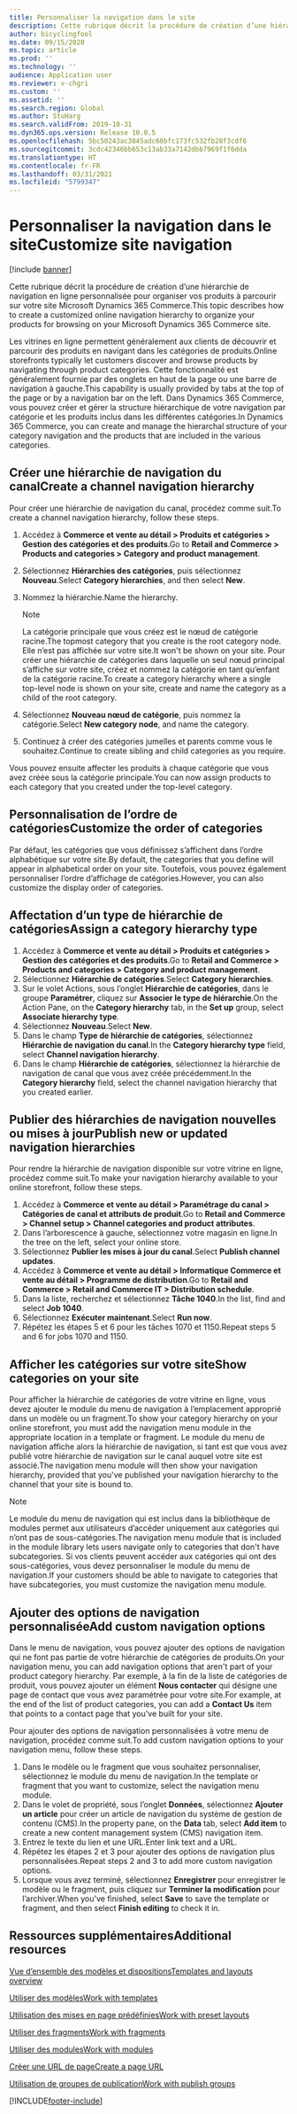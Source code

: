 ```yaml
---
title: Personnaliser la navigation dans le site
description: Cette rubrique décrit la procédure de création d’une hiérarchie de navigation en ligne personnalisée pour organiser vos produits à parcourir sur votre site Microsoft Dynamics 365 Commerce.
author: bicyclingfool
ms.date: 09/15/2020
ms.topic: article
ms.prod: ''
ms.technology: ''
audience: Application user
ms.reviewer: v-chgri
ms.custom: ''
ms.assetid: ''
ms.search.region: Global
ms.author: StuHarg
ms.search.validFrom: 2019-10-31
ms.dyn365.ops.version: Release 10.0.5
ms.openlocfilehash: 5bc50243ac3845adc60bfc173fc532fb28f3cdf6
ms.sourcegitcommit: 3cdc42346bb653c13ab33a7142dbb7969f1f6dda
ms.translationtype: HT
ms.contentlocale: fr-FR
ms.lasthandoff: 03/31/2021
ms.locfileid: "5799347"
---
```

# <a name="customize-site-navigation"></a><span data-ttu-id="2548c-103">Personnaliser la navigation dans le site</span><span class="sxs-lookup"><span data-stu-id="2548c-103">Customize site navigation</span></span>

[!include [banner](includes/banner.md)]

<span data-ttu-id="2548c-104">Cette rubrique décrit la procédure de création d’une hiérarchie de navigation en ligne personnalisée pour organiser vos produits à parcourir sur votre site Microsoft Dynamics 365 Commerce.</span><span class="sxs-lookup"><span data-stu-id="2548c-104">This topic describes how to create a customized online navigation hierarchy to organize your products for browsing on your Microsoft Dynamics 365 Commerce site.</span></span>

<span data-ttu-id="2548c-105">Les vitrines en ligne permettent généralement aux clients de découvrir et parcourir des produits en navigant dans les catégories de produits.</span><span class="sxs-lookup"><span data-stu-id="2548c-105">Online storefronts typically let customers discover and browse products by navigating through product categories.</span></span> <span data-ttu-id="2548c-106">Cette fonctionnalité est généralement fournie par des onglets en haut de la page ou une barre de navigation à gauche.</span><span class="sxs-lookup"><span data-stu-id="2548c-106">This capability is usually provided by tabs at the top of the page or by a navigation bar on the left.</span></span> <span data-ttu-id="2548c-107">Dans Dynamics 365 Commerce, vous pouvez créer et gérer la structure hiérarchique de votre navigation par catégorie et les produits inclus dans les différentes catégories.</span><span class="sxs-lookup"><span data-stu-id="2548c-107">In Dynamics 365 Commerce, you can create and manage the hierarchal structure of your category navigation and the products that are included in the various categories.</span></span>

## <a name="create-a-channel-navigation-hierarchy"></a><span data-ttu-id="2548c-108">Créer une hiérarchie de navigation du canal</span><span class="sxs-lookup"><span data-stu-id="2548c-108">Create a channel navigation hierarchy</span></span>

<span data-ttu-id="2548c-109">Pour créer une hiérarchie de navigation du canal, procédez comme suit.</span><span class="sxs-lookup"><span data-stu-id="2548c-109">To create a channel navigation hierarchy, follow these steps.</span></span>

1. <span data-ttu-id="2548c-110">Accédez à **Commerce et vente au détail \> Produits et catégories \> Gestion des catégories et des produits**.</span><span class="sxs-lookup"><span data-stu-id="2548c-110">Go to **Retail and Commerce \> Products and categories \> Category and product management**.</span></span>
1. <span data-ttu-id="2548c-111">Sélectionnez **Hiérarchies des catégories**, puis sélectionnez **Nouveau**.</span><span class="sxs-lookup"><span data-stu-id="2548c-111">Select **Category hierarchies**, and then select **New**.</span></span>
1. <span data-ttu-id="2548c-112">Nommez la hiérarchie.</span><span class="sxs-lookup"><span data-stu-id="2548c-112">Name the hierarchy.</span></span>

    > [!NOTE]
    > <span data-ttu-id="2548c-113">La catégorie principale que vous créez est le nœud de catégorie racine.</span><span class="sxs-lookup"><span data-stu-id="2548c-113">The topmost category that you create is the root category node.</span></span> <span data-ttu-id="2548c-114">Elle n’est pas affichée sur votre site.</span><span class="sxs-lookup"><span data-stu-id="2548c-114">It won't be shown on your site.</span></span> <span data-ttu-id="2548c-115">Pour créer une hiérarchie de catégories dans laquelle un seul nœud principal s’affiche sur votre site, créez et nommez la catégorie en tant qu’enfant de la catégorie racine.</span><span class="sxs-lookup"><span data-stu-id="2548c-115">To create a category hierarchy where a single top-level node is shown on your site, create and name the category as a child of the root category.</span></span>

1. <span data-ttu-id="2548c-116">Sélectionnez **Nouveau nœud de catégorie**, puis nommez la catégorie.</span><span class="sxs-lookup"><span data-stu-id="2548c-116">Select **New category node**, and name the category.</span></span>
1. <span data-ttu-id="2548c-117">Continuez à créer des catégories jumelles et parents comme vous le souhaitez.</span><span class="sxs-lookup"><span data-stu-id="2548c-117">Continue to create sibling and child categories as you require.</span></span>

<span data-ttu-id="2548c-118">Vous pouvez ensuite affecter les produits à chaque catégorie que vous avez créée sous la catégorie principale.</span><span class="sxs-lookup"><span data-stu-id="2548c-118">You can now assign products to each category that you created under the top-level category.</span></span>

## <a name="customize-the-order-of-categories"></a><span data-ttu-id="2548c-119">Personnalisation de l’ordre de catégories</span><span class="sxs-lookup"><span data-stu-id="2548c-119">Customize the order of categories</span></span>

<span data-ttu-id="2548c-120">Par défaut, les catégories que vous définissez s’affichent dans l’ordre alphabétique sur votre site.</span><span class="sxs-lookup"><span data-stu-id="2548c-120">By default, the categories that you define will appear in alphabetical order on your site.</span></span> <span data-ttu-id="2548c-121">Toutefois, vous pouvez également personnaliser l’ordre d’affichage de catégories.</span><span class="sxs-lookup"><span data-stu-id="2548c-121">However, you can also customize the display order of categories.</span></span>

## <a name="assign-a-category-hierarchy-type"></a><span data-ttu-id="2548c-122">Affectation d’un type de hiérarchie de catégories</span><span class="sxs-lookup"><span data-stu-id="2548c-122">Assign a category hierarchy type</span></span>

1. <span data-ttu-id="2548c-123">Accédez à **Commerce et vente au détail \> Produits et catégories \> Gestion des catégories et des produits**.</span><span class="sxs-lookup"><span data-stu-id="2548c-123">Go to **Retail and Commerce \> Products and categories \> Category and product management**.</span></span>
1. <span data-ttu-id="2548c-124">Sélectionnez **Hiérarchie de catégories**.</span><span class="sxs-lookup"><span data-stu-id="2548c-124">Select **Category hierarchies**.</span></span>
1. <span data-ttu-id="2548c-125">Sur le volet Actions, sous l’onglet **Hiérarchie de catégories**, dans le groupe **Paramétrer**, cliquez sur **Associer le type de hiérarchie**.</span><span class="sxs-lookup"><span data-stu-id="2548c-125">On the Action Pane, on the **Category hierarchy** tab, in the **Set up** group, select **Associate hierarchy type**.</span></span>
1. <span data-ttu-id="2548c-126">Sélectionnez **Nouveau**.</span><span class="sxs-lookup"><span data-stu-id="2548c-126">Select **New**.</span></span>
1. <span data-ttu-id="2548c-127">Dans le champ **Type de hiérarchie de catégories**, sélectionnez **Hiérarchie de navigation du canal**.</span><span class="sxs-lookup"><span data-stu-id="2548c-127">In the **Category hierarchy type** field, select **Channel navigation hierarchy**.</span></span>
1. <span data-ttu-id="2548c-128">Dans le champ **Hiérarchie de catégories**, sélectionnez la hiérarchie de navigation de canal que vous avez créée précédemment.</span><span class="sxs-lookup"><span data-stu-id="2548c-128">In the **Category hierarchy** field, select the channel navigation hierarchy that you created earlier.</span></span>

## <a name="publish-new-or-updated-navigation-hierarchies"></a><span data-ttu-id="2548c-129">Publier des hiérarchies de navigation nouvelles ou mises à jour</span><span class="sxs-lookup"><span data-stu-id="2548c-129">Publish new or updated navigation hierarchies</span></span>

<span data-ttu-id="2548c-130">Pour rendre la hiérarchie de navigation disponible sur votre vitrine en ligne, procédez comme suit.</span><span class="sxs-lookup"><span data-stu-id="2548c-130">To make your navigation hierarchy available to your online storefront, follow these steps.</span></span>

1. <span data-ttu-id="2548c-131">Accédez à **Commerce et vente au détail \> Paramétrage du canal \> Catégories de canal et attributs de produit**.</span><span class="sxs-lookup"><span data-stu-id="2548c-131">Go to **Retail and Commerce \> Channel setup \> Channel categories and product attributes**.</span></span>
1. <span data-ttu-id="2548c-132">Dans l’arborescence à gauche, sélectionnez votre magasin en ligne.</span><span class="sxs-lookup"><span data-stu-id="2548c-132">In the tree on the left, select your online store.</span></span>
1. <span data-ttu-id="2548c-133">Sélectionnez **Publier les mises à jour du canal**.</span><span class="sxs-lookup"><span data-stu-id="2548c-133">Select **Publish channel updates**.</span></span>
1. <span data-ttu-id="2548c-134">Accédez à **Commerce et vente au détail \> Informatique Commerce et vente au détail \> Programme de distribution**.</span><span class="sxs-lookup"><span data-stu-id="2548c-134">Go to **Retail and Commerce \> Retail and Commerce IT \> Distribution schedule**.</span></span>
1. <span data-ttu-id="2548c-135">Dans la liste, recherchez et sélectionnez **Tâche 1040**.</span><span class="sxs-lookup"><span data-stu-id="2548c-135">In the list, find and select **Job 1040**.</span></span>
1. <span data-ttu-id="2548c-136">Sélectionnez **Exécuter maintenant**.</span><span class="sxs-lookup"><span data-stu-id="2548c-136">Select **Run now**.</span></span>
1. <span data-ttu-id="2548c-137">Répétez les étapes 5 et 6 pour les tâches 1070 et 1150.</span><span class="sxs-lookup"><span data-stu-id="2548c-137">Repeat steps 5 and 6 for jobs 1070 and 1150.</span></span>

## <a name="show-categories-on-your-site"></a><span data-ttu-id="2548c-138">Afficher les catégories sur votre site</span><span class="sxs-lookup"><span data-stu-id="2548c-138">Show categories on your site</span></span>

<span data-ttu-id="2548c-139">Pour afficher la hiérarchie de catégories de votre vitrine en ligne, vous devez ajouter le module du menu de navigation à l’emplacement approprié dans un modèle ou un fragment.</span><span class="sxs-lookup"><span data-stu-id="2548c-139">To show your category hierarchy on your online storefront, you must add the navigation menu module in the appropriate location in a template or fragment.</span></span> <span data-ttu-id="2548c-140">Le module du menu de navigation affiche alors la hiérarchie de navigation, si tant est que vous avez publié votre hiérarchie de navigation sur le canal auquel votre site est associé.</span><span class="sxs-lookup"><span data-stu-id="2548c-140">The navigation menu module will then show your navigation hierarchy, provided that you've published your navigation hierarchy to the channel that your site is bound to.</span></span>

> [!NOTE]
> <span data-ttu-id="2548c-141">Le module du menu de navigation qui est inclus dans la bibliothèque de modules permet aux utilisateurs d’accéder uniquement aux catégories qui n’ont pas de sous-catégories.</span><span class="sxs-lookup"><span data-stu-id="2548c-141">The navigation menu module that is included in the module library lets users navigate only to categories that don't have subcategories.</span></span> <span data-ttu-id="2548c-142">Si vos clients peuvent accéder aux catégories qui ont des sous-catégories, vous devez personnaliser le module du menu de navigation.</span><span class="sxs-lookup"><span data-stu-id="2548c-142">If your customers should be able to navigate to categories that have subcategories, you must customize the navigation menu module.</span></span>

## <a name="add-custom-navigation-options"></a><span data-ttu-id="2548c-143">Ajouter des options de navigation personnalisée</span><span class="sxs-lookup"><span data-stu-id="2548c-143">Add custom navigation options</span></span>

<span data-ttu-id="2548c-144">Dans le menu de navigation, vous pouvez ajouter des options de navigation qui ne font pas partie de votre hiérarchie de catégories de produits.</span><span class="sxs-lookup"><span data-stu-id="2548c-144">On your navigation menu, you can add navigation options that aren't part of your product category hierarchy.</span></span> <span data-ttu-id="2548c-145">Par exemple, à la fin de la liste de catégories de produit, vous pouvez ajouter un élément **Nous contacter** qui désigne une page de contact que vous avez paramétrée pour votre site.</span><span class="sxs-lookup"><span data-stu-id="2548c-145">For example, at the end of the list of product categories, you can add a **Contact Us** item that points to a contact page that you've built for your site.</span></span>

<span data-ttu-id="2548c-146">Pour ajouter des options de navigation personnalisées à votre menu de navigation, procédez comme suit.</span><span class="sxs-lookup"><span data-stu-id="2548c-146">To add custom navigation options to your navigation menu, follow these steps.</span></span>

1. <span data-ttu-id="2548c-147">Dans le modèle ou le fragment que vous souhaitez personnaliser, sélectionnez le module du menu de navigation.</span><span class="sxs-lookup"><span data-stu-id="2548c-147">In the template or fragment that you want to customize, select the navigation menu module.</span></span>
1. <span data-ttu-id="2548c-148">Dans le volet de propriété, sous l’onglet **Données**, sélectionnez **Ajouter un article** pour créer un article de navigation du système de gestion de contenu (CMS).</span><span class="sxs-lookup"><span data-stu-id="2548c-148">In the property pane, on the **Data** tab, select **Add item** to create a new content management system (CMS) navigation item.</span></span>
1. <span data-ttu-id="2548c-149">Entrez le texte du lien et une URL.</span><span class="sxs-lookup"><span data-stu-id="2548c-149">Enter link text and a URL.</span></span>
1. <span data-ttu-id="2548c-150">Répétez les étapes 2 et 3 pour ajouter des options de navigation plus personnalisées.</span><span class="sxs-lookup"><span data-stu-id="2548c-150">Repeat steps 2 and 3 to add more custom navigation options.</span></span>
1. <span data-ttu-id="2548c-151">Lorsque vous avez terminé, sélectionnez **Enregistrer** pour enregistrer le modèle ou le fragment, puis cliquez sur **Terminer la modification** pour l’archiver.</span><span class="sxs-lookup"><span data-stu-id="2548c-151">When you've finished, select **Save** to save the template or fragment, and then select **Finish editing** to check it in.</span></span>

## <a name="additional-resources"></a><span data-ttu-id="2548c-152">Ressources supplémentaires</span><span class="sxs-lookup"><span data-stu-id="2548c-152">Additional resources</span></span>

[<span data-ttu-id="2548c-153">Vue d’ensemble des modèles et dispositions</span><span class="sxs-lookup"><span data-stu-id="2548c-153">Templates and layouts overview</span></span>](templates-layouts-overview.md)

[<span data-ttu-id="2548c-154">Utiliser des modèles</span><span class="sxs-lookup"><span data-stu-id="2548c-154">Work with templates</span></span>](work-with-templates.md)

[<span data-ttu-id="2548c-155">Utilisation des mises en page prédéfinies</span><span class="sxs-lookup"><span data-stu-id="2548c-155">Work with preset layouts</span></span>](work-with-layouts.md)

[<span data-ttu-id="2548c-156">Utiliser des fragments</span><span class="sxs-lookup"><span data-stu-id="2548c-156">Work with fragments</span></span>](work-with-fragments.md)

[<span data-ttu-id="2548c-157">Utiliser des modules</span><span class="sxs-lookup"><span data-stu-id="2548c-157">Work with modules</span></span>](work-with-modules.md)

[<span data-ttu-id="2548c-158">Créer une URL de page</span><span class="sxs-lookup"><span data-stu-id="2548c-158">Create a page URL</span></span>](create-page-url.md)

[<span data-ttu-id="2548c-159">Utilisation de groupes de publication</span><span class="sxs-lookup"><span data-stu-id="2548c-159">Work with publish groups</span></span>](publish-groups.md)


[!INCLUDE[footer-include](../includes/footer-banner.md)]
